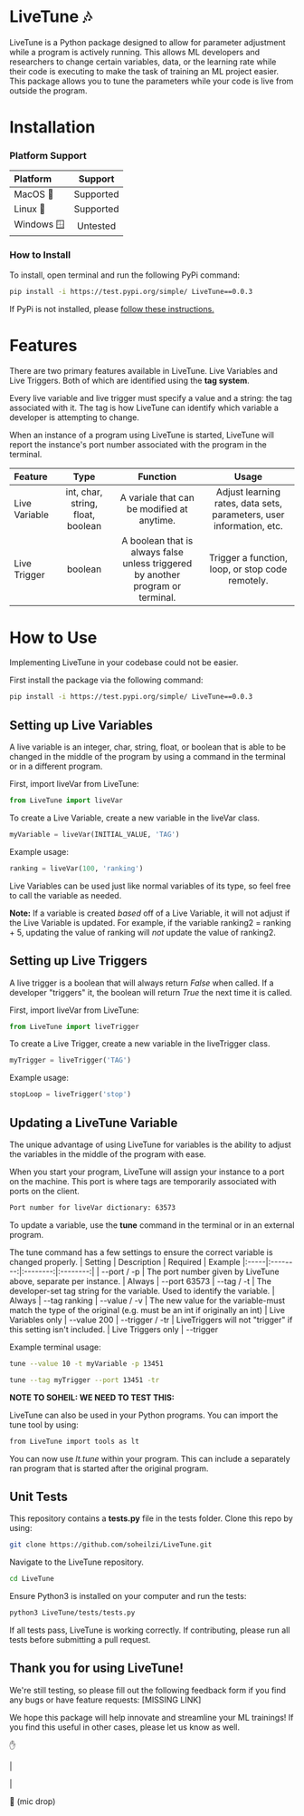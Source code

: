 # LiveTune 🎶
LiveTune is a Python package designed to allow for parameter adjustment while a program is actively running. This allows ML developers and researchers to change certain variables, data, or the learning rate while their code is executing to make the task of training an ML project easier. This package allows you to tune the parameters while your code is live from outside the program.

# Installation

### Platform Support
| Platform | Support |
|:-----|:--------:|
| MacOS 🍎 | Supported |
| Linux 🐧 | Supported |
| Windows 🪟 | Untested |

### How to Install

To install, open terminal and run the following PyPi command:
```bash
pip install -i https://test.pypi.org/simple/ LiveTune==0.0.3
```
If PyPi is not installed, please [follow these instructions.](https://packaging.python.org/en/latest/tutorials/installing-packages/)

# Features
There are two primary features available in LiveTune. Live Variables and Live Triggers. Both of which are identified using the **tag system**.

Every live variable and live trigger must specify a value and a string: the tag associated with it. The tag is how LiveTune can identify which variable a developer is attempting to change.

When an instance of a program using LiveTune is started, LiveTune will report the instance's port number associated with the program in the terminal.

| Feature |  Type  | Function | Usage
|:-----|:--------:|:--------:|:--------:|
| Live Variable   | int, char, string, float, boolean | A variale that can be modified at anytime. | Adjust learning rates, data sets, parameters, user information, etc.
| Live Trigger   |  boolean | A boolean that is always false unless triggered by another program or terminal. | Trigger a function, loop, or stop code remotely.


# How to Use
Implementing LiveTune in your codebase could not be easier.

First install the package via the following command:

```bash
pip install -i https://test.pypi.org/simple/ LiveTune==0.0.3
```

## Setting up Live Variables 
A live variable is an integer, char, string, float, or boolean that is able to be changed in the middle of the program by using a command in the terminal or in a different program.

First, import liveVar from LiveTune:
```python
from LiveTune import liveVar
```

To create a Live Variable, create a new variable in the liveVar class.

```python
myVariable = liveVar(INITIAL_VALUE, 'TAG')
```

Example usage:
```python
ranking = liveVar(100, 'ranking')
```

Live Variables can be used just like normal variables of its type, so feel free to call the variable as needed. 

**Note:** If a variable is created *based* off of a Live Variable, it will not adjust if the Live Variable is updated. For example, if the variable ranking2 = ranking + 5, updating the value of ranking will *not* update the value of ranking2.

## Setting up Live Triggers
A live trigger is a boolean that will always return *False* when called. If a developer "triggers" it, the boolean will return *True* the next time it is called. 

First, import liveVar from LiveTune:
```python
from LiveTune import liveTrigger
```

To create a Live Trigger, create a new variable in the liveTrigger class.

```python
myTrigger = liveTrigger('TAG')
```

Example usage:
```python
stopLoop = liveTrigger('stop')
```

## Updating a LiveTune Variable
The unique advantage of using LiveTune for variables is the ability to adjust the variables in the middle of the program with ease.

When you start your program, LiveTune will assign your instance to a port on the machine. This port is where tags are temporarily associated with ports on the client.
```bash
Port number for liveVar dictionary: 63573
```

To update a variable, use the **tune** command in the terminal or in an external program.


The tune command has a few settings to ensure the correct variable is changed properly.
| Setting | Description | Required | Example
|:-----|:--------:|:--------:|:--------:|
| --port / -p | The port number given by LiveTune above, separate per instance. | Always | --port 63573
| --tag / -t | The developer-set tag string for the variable. Used to identify the variable. | Always | --tag ranking
| --value / -v | The new value for the variable-must match the type of the original (e.g. must be an int if originally an int) | Live Variables only | --value 200
| --trigger / -tr |  LiveTriggers will not "trigger" if this setting isn't included. | Live Triggers only | --trigger

Example terminal usage:
```bash 
tune --value 10 -t myVariable -p 13451
```

```bash 
tune --tag myTrigger --port 13451 -tr
```


__NOTE TO SOHEIL: WE NEED TO TEST THIS:__

LiveTune can also be used in your Python programs. You can import the tune tool by using:
```bash 
from LiveTune import tools as lt
```
You can now use *lt.tune* within your program. This can include a separately ran program that is started after the original program.

## Unit Tests

This repository contains a **tests.py** file in the tests folder. Clone this repo by using:
```bash
git clone https://github.com/soheilzi/LiveTune.git
```

Navigate to the LiveTune repository.
```bash
cd LiveTune
```

Ensure Python3 is installed on your computer and run the tests:
```bash
python3 LiveTune/tests/tests.py
```

If all tests pass, LiveTune is working correctly. If contributing, please run all tests before submitting a pull request.


## Thank you for using LiveTune!
We're still testing, so please fill out the following feedback form if you find any bugs or have feature requests: [MISSING LINK]

We hope this package will help innovate and streamline your ML trainings! If you find this useful in other cases, please let us know as well.

✋

|

|

🎤 (mic drop)
